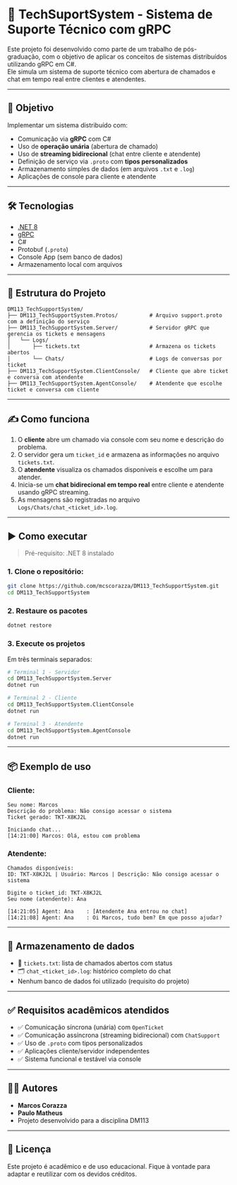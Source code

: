 # 💬 TechSuportSystem - Sistema de Suporte Técnico com gRPC

Este projeto foi desenvolvido como parte de um trabalho de pós-graduação, com o objetivo de aplicar os conceitos de sistemas distribuídos utilizando gRPC em C#.  
Ele simula um sistema de suporte técnico com abertura de chamados e chat em tempo real entre clientes e atendentes.

---

## 🎯 Objetivo

Implementar um sistema distribuído com:

- Comunicação via **gRPC** com C#
- Uso de **operação unária** (abertura de chamado)
- Uso de **streaming bidirecional** (chat entre cliente e atendente)
- Definição de serviço via `.proto` com **tipos personalizados**
- Armazenamento simples de dados (em arquivos `.txt` e `.log`)
- Aplicações de console para cliente e atendente

---

## 🛠️ Tecnologias

- [.NET 8](https://dotnet.microsoft.com/)
- [gRPC](https://grpc.io/)
- C#
- Protobuf (`.proto`)
- Console App (sem banco de dados)
- Armazenamento local com arquivos

---

## 🧱 Estrutura do Projeto

```plaintext
DM113_TechSupportSystem/
├── DM113_TechSupportSystem.Protos/          # Arquivo support.proto com a definição do serviço
├── DM113_TechSupportSystem.Server/          # Servidor gRPC que gerencia os tickets e mensagens
│   └── Logs/
│       ├── tickets.txt                      # Armazena os tickets abertos
│       └── Chats/                           # Logs de conversas por ticket
├── DM113_TechSupportSystem.ClientConsole/   # Cliente que abre ticket e conversa com atendente
├── DM113_TechSupportSystem.AgentConsole/    # Atendente que escolhe ticket e conversa com cliente
```

---

## ✍️ Como funciona

1. O **cliente** abre um chamado via console com seu nome e descrição do problema.
2. O servidor gera um `ticket_id` e armazena as informações no arquivo `tickets.txt`.
3. O **atendente** visualiza os chamados disponíveis e escolhe um para atender.
4. Inicia-se um **chat bidirecional em tempo real** entre cliente e atendente usando gRPC streaming.
5. As mensagens são registradas no arquivo `Logs/Chats/chat_<ticket_id>.log`.

---

## ▶️ Como executar

> Pré-requisito: .NET 8 instalado

### 1. Clone o repositório:

```bash
git clone https://github.com/mcscorazza/DM113_TechSupportSystem.git
cd DM113_TechSupportSystem
```

### 2. Restaure os pacotes

```bash
dotnet restore
```

### 3. Execute os projetos

Em três terminais separados:

```bash
# Terminal 1 - Servidor
cd DM113_TechSupportSystem.Server
dotnet run

# Terminal 2 - Cliente
cd DM113_TechSupportSystem.ClientConsole
dotnet run

# Terminal 3 - Atendente
cd DM113_TechSupportSystem.AgentConsole
dotnet run
```

---

## 📦 Exemplo de uso

### Cliente:
```
Seu nome: Marcos
Descrição do problema: Não consigo acessar o sistema
Ticket gerado: TKT-X8KJ2L

Iniciando chat...
[14:21:00] Marcos: Olá, estou com problema
```

### Atendente:
```
Chamados disponíveis:
ID: TKT-X8KJ2L | Usuário: Marcos | Descrição: Não consigo acessar o sistema

Digite o ticket_id: TKT-X8KJ2L
Seu nome (atendente): Ana

[14:21:05] Agent: Ana    : [Atendente Ana entrou no chat]
[14:21:08] Agent: Ana    : Oi Marcos, tudo bem? Em que posso ajudar?
```

---

## 📁 Armazenamento de dados

- 📄 `tickets.txt`: lista de chamados abertos com status
- 🗂️ `chat_<ticket_id>.log`: histórico completo do chat
- Nenhum banco de dados foi utilizado (requisito do projeto)

---

## ✅ Requisitos acadêmicos atendidos

- ✅ Comunicação síncrona (unária) com `OpenTicket`
- ✅ Comunicação assíncrona (streaming bidirecional) com `ChatSupport`
- ✅ Uso de `.proto` com tipos personalizados
- ✅ Aplicações cliente/servidor independentes
- ✅ Sistema funcional e testável via console

---

## 👨‍💻 Autores

- **Marcos Corazza**
- **Paulo Matheus**
- Projeto desenvolvido para a disciplina DM113

---

## 📄 Licença

Este projeto é acadêmico e de uso educacional. Fique à vontade para adaptar e reutilizar com os devidos créditos.

